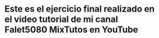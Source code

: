 # Este es el ejercicio final realizado en el video tutorial de mi canal Falet5080 MixTutos en YouTube 
